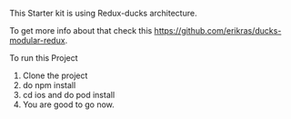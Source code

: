 This Starter kit is using Redux-ducks architecture.

To get more info about that check this https://github.com/erikras/ducks-modular-redux.

To run this Project
1. Clone the project
2. do npm install
3. cd ios and do pod install
4. You are good to go now.

